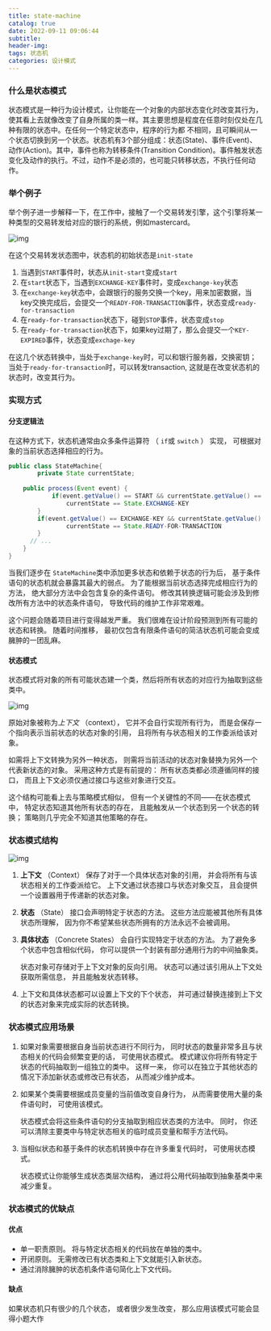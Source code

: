 ```yaml
---
title: state-machine
catalog: true
date: 2022-09-11 09:06:44
subtitle:
header-img:
tags: 状态机
categories: 设计模式
---
```


### 什么是状态模式

状态模式是一种行为设计模式，让你能在一个对象的内部状态变化时改变其行为，使其看上去就像改变了自身所属的类一样。其主要思想是程度在任意时刻仅处在几种有限的状态中。在任何一个特定状态中，程序的行为都 不相同，且可瞬间从一个状态切换到另一个状态。状态机有3个部分组成：状态(State)、事件(Event)、动作(Action)。其中，事件也称为转移条件(Transition Condition)。事件触发状态变化及动作的执行。不过，动作不是必须的，也可能只转移状态，不执行任何动作。

### 举个例子

举个例子进一步解释一下，在工作中，接触了一个交易转发引擎，这个引擎将某一种类型的交易转发给对应的银行的系统，例如mastercard。

![img](transaction-state-machine.png)

在这个交易转发状态图中，状态机的初始状态是`init-state`

1. 当遇到`START`事件时，状态从`init-start`变成`start`
2. 在`start`状态下，当遇到`EXCHANGE-KEY`事件时，变成`exchange-key`状态
3. 在`exchange-key`状态中，会跟银行的服务交换一个key，用来加密数据，当key交换完成后，会提交一个`READY-FOR-TRANSACTION`事件，状态变成`ready-for-transaction`
4. 在`ready-for-transaction`状态下，碰到`STOP`事件，状态变成`stop`
5. 在`ready-for-transaction`状态下，如果key过期了，那么会提交一个`KEY-EXPIRED`事件，状态变成`exchage-key` 

在这几个状态转换中，当处于`exchange-key`时，可以和银行服务器，交换密钥；当处于`ready-for-transaction`时，可以转发transaction, 这就是在改变状态机的状态时，改变其行为。

### 实现方式

#### 分支逻辑法

在这种方式下，状态机通常由众多条件运算符 （ `if`或 `switch` ） 实现， 可根据对象的当前状态选择相应的行为。 

```java
public class StateMachine{
		private State currentState;
  
  	public process(Event event) {
    		if(event.getValue() == START && currentState.getValue() == State.INIT-STATE) {
          		currentState == State.EXCHANGE-KEY
        }
      	if(event.getValue() == EXCHANGE-KEY && currentState.getValue() == State.EXCHANGE-KEY) {
          		currentState == State.READY-FOR-TRANSACTION
        }
      // ...
  	}
}
```

当我们逐步在 `StateMachine`类中添加更多状态和依赖于状态的行为后， 基于条件语句的状态机就会暴露其最大的弱点。 为了能根据当前状态选择完成相应行为的方法， 绝大部分方法中会包含复杂的条件语句。 修改其转换逻辑可能会涉及到修改所有方法中的状态条件语句， 导致代码的维护工作非常艰难。

这个问题会随着项目进行变得越发严重。 我们很难在设计阶段预测到所有可能的状态和转换。 随着时间推移， 最初仅包含有限条件语句的简洁状态机可能会变成臃肿的一团乱麻。

#### 状态模式

状态模式将对象的所有可能状态建一个类，然后将所有状态的对应行为抽取到这些类中。

![img](solution-example.png)

原始对象被称为*上下文* （con­text）， 它并不会自行实现所有行为， 而是会保存一个指向表示当前状态的状态对象的引用， 且将所有与状态相关的工作委派给该对象。

如需将上下文转换为另外一种状态， 则需将当前活动的状态对象替换为另外一个代表新状态的对象。 采用这种方式是有前提的： 所有状态类都必须遵循同样的接口， 而且上下文必须仅通过接口与这些对象进行交互。

这个结构可能看上去与策略模式相似， 但有一个关键性的不同——在状态模式中， 特定状态知道其他所有状态的存在， 且能触发从一个状态到另一个状态的转换； 策略则几乎完全不知道其他策略的存在。

### 状态模式结构

![img](solution-example.png)

1. **上下文** （Con­text） 保存了对于一个具体状态对象的引用， 并会将所有与该状态相关的工作委派给它。 上下文通过状态接口与状态对象交互， 且会提供一个设置器用于传递新的状态对象。

2. **状态** （State） 接口会声明特定于状态的方法。 这些方法应能被其他所有具体状态所理解， 因为你不希望某些状态所拥有的方法永远不会被调用。

3. **具体状态** （Con­crete States） 会自行实现特定于状态的方法。 为了避免多个状态中包含相似代码， 你可以提供一个封装有部分通用行为的中间抽象类。

   状态对象可存储对于上下文对象的反向引用。 状态可以通过该引用从上下文处获取所需信息， 并且能触发状态转移。

4. 上下文和具体状态都可以设置上下文的下个状态， 并可通过替换连接到上下文的状态对象来完成实际的状态转换。

### 状态模式应用场景

1. 如果对象需要根据自身当前状态进行不同行为， 同时状态的数量非常多且与状态相关的代码会频繁变更的话， 可使用状态模式。
    模式建议你将所有特定于状态的代码抽取到一组独立的类中。 这样一来， 你可以在独立于其他状态的情况下添加新状态或修改已有状态， 从而减少维护成本。

2. 如果某个类需要根据成员变量的当前值改变自身行为， 从而需要使用大量的条件语句时， 可使用该模式。

    状态模式会将这些条件语句的分支抽取到相应状态类的方法中。 同时， 你还可以清除主要类中与特定状态相关的临时成员变量和帮手方法代码。

3.  当相似状态和基于条件的状态机转换中存在许多重复代码时， 可使用状态模式。

    状态模式让你能够生成状态类层次结构， 通过将公用代码抽取到抽象基类中来减少重复。

### 状态模式的优缺点

#### 优点

-  单一职责原则。 将与特定状态相关的代码放在单独的类中。
-  开闭原则。 无需修改已有状态类和上下文就能引入新状态。
-  通过消除臃肿的状态机条件语句简化上下文代码。

#### 缺点

 如果状态机只有很少的几个状态， 或者很少发生改变， 那么应用该模式可能会显得小题大作
